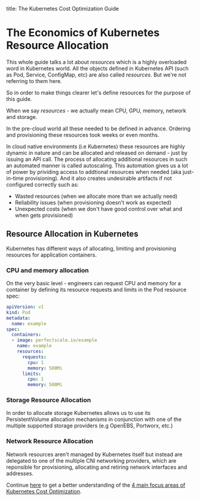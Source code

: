 title: The Kubernetes Cost Optimization Guide

# The Economics of Kubernetes Resource Allocation

This whole guide talks a lot about *resources* which is a highly overloaded word in Kubernetes world. All the objects defined in Kubernetes API (such as Pod, Service, ConfigMap, etc) are also called *resources*. But we're not referring to them here.

So in order to make things clearer let's define resources for the purpose of this guide.

When we say *resources* - we actually mean CPU, GPU, memory, network and storage. 

In the pre-cloud world all these needed to be defined in advance. Ordering and provisioning these resources took weeks or even months.

In cloud native environments (i.e Kubernetes) these resources are highly dynamic in nature and can be allocated and released on demand - just by issuing an API call. The process of allocating additional resources in such an automated manner is called autoscaling.
This automation gives us a lot of power by prividing access to addtional resources when needed (aka just-in-time provisioning). And it also creates undesirable artifacts if not configured correctly such as:

- Wasted resources (when we allocate more than we actually need)
- Reliability issues (when provisioning doesn't work as expected)
- Unexpected costs (when we don't have good control over what and when gets provisioned)

## Resource Allocation in Kubernetes

Kubernetes has different ways of allocating, limiting and provisioning resources for application containers.

### CPU and memory allocation
On the very basic level - engineers can request CPU and memory for a container by defining its resource requests and limits in the Pod resource spec:

```yaml
apiVersion: v1
kind: Pod
metadata:
  name: example
spec:
  containers:
  - image: perfectscale.io/example
    name: example
    resources: 
      requests:
        cpu: 1
        memory: 500Mi
      limits:
        cpu: 1
        memory: 500Mi
```
### Storage Resource Allocation

In order to allocate storage Kubernetes allows us to use its PersistentVolume allocation mechanisms in conjunction with one of the multiple supported storage providers (e.g OpenEBS, Portworx, etc.)

### Network Resource Allocation 

Network resources aren't managed by Kubernetes itself but instead are delegated to one of the multiple CNI networking providers, which are reponsible for provisioning, allocating and retiring network interfaces and addresses. 

Continue [here](../over-under-idle-waste) to get a better understanding of the [4 main focus areas of Kubernetes Cost Optimization](../over-under-idle-waste).